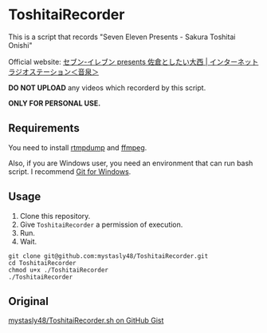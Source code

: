 # ToshitaiRecorder

This is a script that records "Seven Eleven Presents - Sakura Toshitai Onishi"

Official website: [セブン-イレブン presents 佐倉としたい大西 | インターネットラジオステーション＜音泉＞](https://www.onsen.ag/program/toshitai/)

**DO NOT UPLOAD** any videos which recorderd by this script.

**ONLY FOR PERSONAL USE.**

## Requirements

You need to install [rtmpdump](https://rtmpdump.mplayerhq.hu/) and [ffmpeg](https://www.ffmpeg.org/).

Also, if you are Windows user, you need an environment that can run bash script.
I recommend [Git for Windows](https://gitforwindows.org/).

## Usage

1. Clone this repository.
1. Give `ToshitaiRecorder` a permission of execution.
1. Run.
1. Wait.

```
git clone git@github.com:mystasly48/ToshitaiRecorder.git
cd ToshitaiRecorder
chmod u+x ./ToshitaiRecorder
./ToshitaiRecorder
```

## Original

[mystasly48/ToshitaiRecorder.sh on GitHub Gist](https://gist.github.com/mystasly48/07b4b4167cfbb91c97bec846dd2c5c3d)

